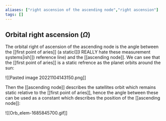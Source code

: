 ```yaml
---
aliases: ["right ascension of the ascending node","right ascension"]
tags: []
---
```


## Orbital right ascension ($\Omega$)

The orbital right of ascension of the ascending node is the angle between the [[first point of aries]] (a static([[I REALLY hate these measurement systems|ish]]) reference line) and the [[ascending node]]. We can see that the [[first point of aries]] is a static refrence as the planet orbits around the sun:

![[Pasted image 20221104143150.png]]

Then the [[ascending node]] describes the satellites orbit which remains static relative to the [[first point of aries]], hence the angle between these can be used as a constant which describes the position of the [[ascending node]]:

![[Orb_elem-1685845700.gif]]